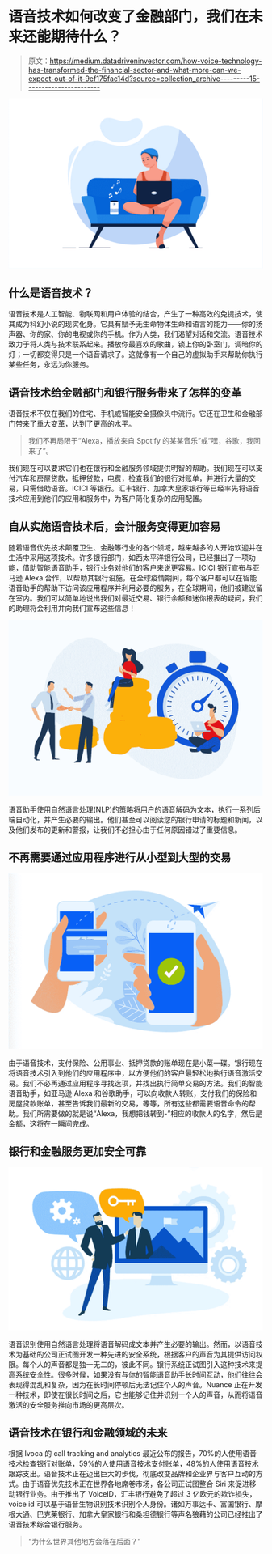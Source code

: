 # 语音技术如何改变了金融部门，我们在未来还能期待什么？

> 原文：<https://medium.datadriveninvestor.com/how-voice-technology-has-transformed-the-financial-sector-and-what-more-can-we-expect-out-of-it-9ef175fac14d?source=collection_archive---------15----------------------->

![](img/c8d06d8dafdb8e386f6218a08f9a3da4.png)

## **什么是语音技术？**

语音技术是人工智能、物联网和用户体验的结合，产生了一种高效的免提技术，使其成为科幻小说的现实化身。它具有赋予无生命物体生命和语言的能力——你的扬声器、你的家、你的电视或你的手机。作为人类，我们渴望对话和交流。语音技术致力于将人类与技术联系起来。播放你最喜欢的歌曲，锁上你的卧室门，调暗你的灯；一切都变得只是一个语音请求了。这就像有一个自己的虚拟助手来帮助你执行某些任务，永远为你服务。

## **语音技术给金融部门和银行服务带来了怎样的变革**

语音技术不仅在我们的住宅、手机或智能安全摄像头中流行。它还在卫生和金融部门带来了重大变革，达到了更高的水平。

> 我们不再局限于“Alexa，播放来自 Spotify 的某某音乐”或“嘿，谷歌，我回来了”。

我们现在可以要求它们也在银行和金融服务领域提供明智的帮助。我们现在可以支付汽车和房屋贷款，抵押贷款，电费，检查我们的银行对账单，并进行大量的交易，只需借助语音。ICICI 等银行。汇丰银行、加拿大皇家银行等已经率先将语音技术应用到他们的应用和服务中，为客户简化复杂的应用配置。

## **自从实施语音技术后，会计服务变得更加容易**

随着语音优先技术颠覆卫生、金融等行业的各个领域，越来越多的人开始欢迎并在生活中采用这项技术。许多银行部门，如西太平洋银行公司，已经推出了一项功能，借助智能语音助手，银行业务对他们的客户来说更容易。ICICI 银行宣布与亚马逊 Alexa 合作，以帮助其银行设施，在全球疫情期间，每个客户都可以在智能语音助手的帮助下访问该应用程序并利用必要的服务，在全球期间，他们被建议留在室内。我们可以简单地说出我们对最近交易、银行余额和迷你报表的疑问，我们的助理将会利用并向我们宣布这些信息！

![](img/b152c194c996f54e71064308295909f1.png)

语音助手使用自然语言处理(NLP)的策略将用户的语音解码为文本，执行一系列后端自动化，并产生必要的输出。他们甚至可以阅读您的银行申请的标题和新闻，以及他们发布的更新和警报，让我们不必担心由于任何原因错过了重要信息。

## **不再需要通过应用程序进行从小型到大型的交易**

![](img/f99cc966a5219e4adf825bd98937241f.png)

由于语音技术，支付保险、公用事业、抵押贷款的账单现在是小菜一碟。银行现在将语音技术引入到他们的应用程序中，以方便他们的客户最轻松地执行语音激活交易。我们不必再通过应用程序寻找选项，并找出执行简单交易的方法。我们的智能语音助手，如亚马逊 Alexa 和谷歌助手，可以向收款人转账，支付我们的保险和房屋贷款账单，甚至告诉我们最新的交易，等等，所有这些都需要语音命令的帮助。我们所需要做的就是说“Alexa，我想把钱转到-”相应的收款人的名字，然后是金额，这将在一瞬间完成。

## **银行和金融服务更加安全可靠**

![](img/378cebc2a6fc55e4a293ed1baac3e561.png)

语音识别使用自然语言处理将语音解码成文本并产生必要的输出。然而，以语音技术为基础的公司正试图开发一种先进的安全系统，根据客户的声音为其提供访问权限。每个人的声音都是独一无二的，彼此不同。银行系统正试图引入这种技术来提高系统安全性。很多时候，如果没有与你的智能语音助手长时间互动，他们往往会表现得混乱和复杂，因为在长时间停顿后无法记住个人的声音。Nuance 正在开发一种技术，即使在很长时间之后，它也能够记住并识别一个人的声音，从而将语音激活的安全服务推向市场的更高层次。

## **语音技术在银行和金融领域的未来**

根据 Ivoca 的 call tracking and analytics 最近公布的报告，70%的人使用语音技术检查银行对账单，59%的人使用语音技术支付账单，48%的人使用语音技术跟踪支出。语音技术正在迈出巨大的步伐，彻底改变品牌和企业界与客户互动的方式。由于语音优先技术正在世界各地席卷市场，各公司正试图整合 Siri 来促进移动银行业务。由于推出了 VoiceID，汇丰银行避免了超过 3 亿欧元的欺诈损失，voice id 可以基于语音生物识别技术识别个人身份。诸如万事达卡、富国银行、摩根大通、巴克莱银行、加拿大皇家银行和桑坦德银行等声名狼藉的公司已经推出了语音技术综合银行服务。

> “为什么世界其他地方会落在后面？”